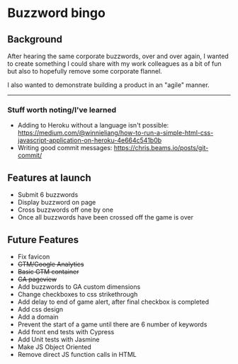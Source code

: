 # Buzzword bingo


## Background

After hearing the same corporate buzzwords, over and over again, I wanted to create something I could share with my work colleagues as a bit of fun but also to hopefully remove some corporate flannel.

I also wanted to demonstrate building a product in an "agile" manner.

***

### Stuff worth noting/I've learned

- Adding to Heroku without a language isn't possible: https://medium.com/@winnieliang/how-to-run-a-simple-html-css-javascript-application-on-heroku-4e664c541b0b
- Writing good commit messages: https://chris.beams.io/posts/git-commit/



## Features at launch

- Submit 6 buzzwords
- Display buzzword on page
- Cross buzzwords off one by one
- Once all buzzwords have been crossed off the game is over

## Future Features

- Fix favicon
- ~~GTM/Google Analytics~~
- ~~Basic GTM container~~
- ~~GA pageview~~
- Add buzzwords to GA custom dimensions
- Change checkboxes to css strikethrough
- Add delay to end of game alert, after final checkbox is completed
- Add css design
- Add a domain
- Prevent the start of a game until there are 6 number of keywords
- Add front end tests with Cypress
- Add Unit tests with Jasmine
- Make JS Object Oriented
- Remove direct JS function calls in HTML
